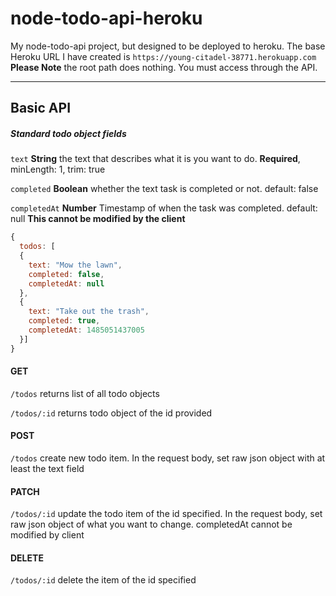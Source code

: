 # node-todo-api-heroku

My node-todo-api project, but designed to be deployed to heroku. The base Heroku URL I have created 
is ``https://young-citadel-38771.herokuapp.com`` **Please Note** the root path does nothing. You must access through the API.

---
## Basic API

##### Standard todo object fields
``text`` **String** the text that describes what it is you want to do. **Required**, minLength: 1, trim: true

``completed`` **Boolean** whether the text task is completed or not. default: false

``completedAt`` **Number** Timestamp of when the task was completed. default: null **This cannot be modified by the client**

```javascript
{
  todos: [
  {
    text: "Mow the lawn",
    completed: false,
    completedAt: null
  },
  {
    text: "Take out the trash",
    completed: true,
    completedAt: 1485051437005
  }]
}
```
#### GET

``/todos`` returns list of all todo objects
  
``/todos/:id`` returns todo object of the id provided

#### POST

``/todos`` create new todo item. In the request body, set raw json object with at least the text field

#### PATCH

``/todos/:id`` update the todo item of the id specified. In the request body, set raw json object of what you want to change. 
completedAt cannot be modified by client

#### DELETE

``/todos/:id`` delete the item of the id specified
